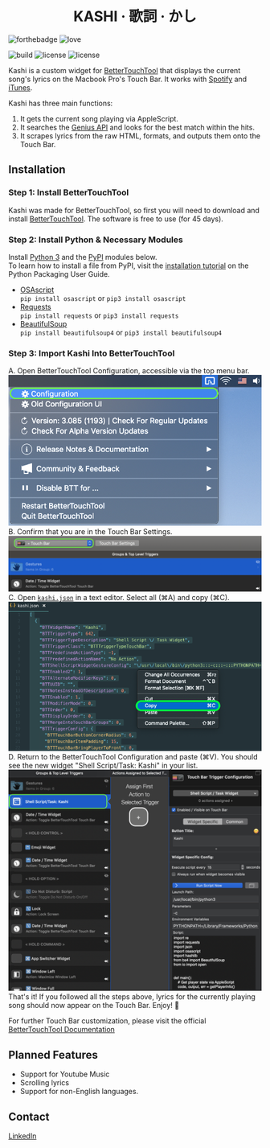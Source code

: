 
<h1 align="center">KASHI · 歌詞 · かし</h1>

![forthebadge](https://forthebadge.com/images/badges/made-with-python.svg)
![love](http://forthebadge.com/images/badges/built-with-love.svg)

![build](https://img.shields.io/badge/build-passing-brightgreen.svg?style=for-the-badge)  ![license](https://img.shields.io/badge/license-GPLv3-blue.svg?style=for-the-badge) ![license](https://img.shields.io/badge/PRs-welcome-yellow.svg?style=for-the-badge)

Kashi is a custom widget for [BetterTouchTool](https://folivora.ai/) that displays the current song's lyrics on the Macbook Pro's Touch Bar. It works with [Spotify](https://www.spotify.com/us/download/other/) and [iTunes](https://www.apple.com/itunes/download/).

Kashi has three main functions:
1. It gets the current song playing via AppleScript.
2. It searches the [Genius API](https://docs.genius.com/) and looks for the best match within the hits.
3. It scrapes lyrics from the raw HTML, formats, and outputs them onto the Touch Bar.

## Installation

### Step 1: Install BetterTouchTool

Kashi was made for BetterTouchTool, so first you will need to download and install [BetterTouchTool](https://folivora.ai/). The software is free to use (for 45 days).

### Step 2: Install Python & Necessary Modules

Install [Python 3](https://www.python.org/downloads/release/python-371/) and the [PyPI](https://pypi.org/) modules below.<br>
To learn how to install a file from PyPI, visit the [installation tutorial](https://packaging.python.org/tutorials/installing-packages/#installing-from-pypi) on the Python Packaging User Guide.

  - [OSAscript](https://pypi.org/project/osascript/)<br>
  `pip install osascript` or `pip3 install osascript`
  - [Requests](https://pypi.org/project/requests/)<br>
  `pip install requests` or `pip3 install requests`
  - [BeautifulSoup](https://pypi.org/project/beautifulsoup4/)<br>
  `pip install beautifulsoup4` or `pip3 install beautifulsoup4`
  
### Step 3: Import Kashi Into BetterTouchTool

A. Open BetterTouchTool Configuration, accessible via the top menu bar.
![pref](/screens/1.png)
B. Confirm that you are in the Touch Bar Settings.
![pref](/screens/2.png)
C. Open [`kashi.json`](/kashi.json) in a text editor. Select all (⌘A) and copy (⌘C).
![json](/screens/3.png)
D. Return to the BetterTouchTool Configuration and paste (⌘V). You should see the new widget "Shell Script/Task: Kashi" in your list.
![kashi](/screens/4.png)
That's it! If you followed all the steps above, lyrics for the currently playing song should now appear on the Touch Bar. Enjoy! 🎉

For further Touch Bar customization, please visit the official [BetterTouchTool Documentation](https://docs.bettertouchtool.net/docs/402_touch_bar_basics.html)

## Planned Features
  - Support for Youtube Music
  - Scrolling lyrics
  - Support for non-English languages.

## Contact

[LinkedIn](https://www.linkedin.com/in/hojim)
